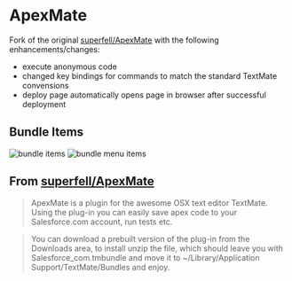 # ApexMate #

Fork of the original [superfell/ApexMate](https://github.com/superfell/ApexMate) with the following enhancements/changes:

* execute anonymous code
* changed key bindings for commands to match the standard TextMate convensions
* deploy page automatically opens page in browser after successful deployment

## Bundle Items

![bundle items](https://img.skitch.com/20111123-1gcbrycjgeqwe8r4fns6qnc1jj.png) ![bundle menu items](https://img.skitch.com/20111123-degrqb6j9m2i72r5rnkcnbtrn6.png)

## From [superfell/ApexMate](https://github.com/superfell/ApexMate)

> ApexMate is a plugin for the awesome OSX text editor TextMate. Using the
> plug-in you can easily save apex code to your Salesforce.com account, run
> tests etc.

> You can download a prebuilt version of the plug-in from the Downloads
> area, to install unzip the file, which should leave you with
> Salesforce_com.tmbundle and move it to ~/Library/Application
> Support/TextMate/Bundles and enjoy.
